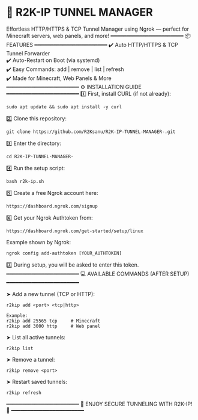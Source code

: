 🚀 R2K-IP TUNNEL MANAGER
==========================

Effortless HTTP/HTTPS & TCP Tunnel Manager using Ngrok — perfect for Minecraft servers, web panels, and more!
━━━━━━━━━━━━━━━━━━━━━━━
📦 FEATURES
━━━━━━━━━━━━━━━━━━━━━━━
✔️ Auto HTTP/HTTPS & TCP Tunnel Forwarder  
✔️ Auto-Restart on Boot (via systemd)  
✔️ Easy Commands: add | remove | list | refresh  
✔️ Made for Minecraft, Web Panels & More  
━━━━━━━━━━━━━━━━━━━━━━━
⚙️ INSTALLATION GUIDE
━━━━━━━━━━━━━━━━━━━━━━━
1️⃣ First, install CURL (if not already):

    sudo apt update && sudo apt install -y curl

2️⃣ Clone this repository:

    git clone https://github.com/R2Ksanu/R2K-IP-TUNNEL-MANAGER-.git

3️⃣ Enter the directory:

    cd R2K-IP-TUNNEL-MANAGER-

4️⃣ Run the setup script:

    bash r2k-ip.sh

5️⃣ Create a free Ngrok account here:

    https://dashboard.ngrok.com/signup

6️⃣ Get your Ngrok Authtoken from:

    https://dashboard.ngrok.com/get-started/setup/linux

   Example shown by Ngrok:

    ngrok config add-authtoken [YOUR_AUTHTOKEN]

7️⃣ During setup, you will be asked to enter this token.
━━━━━━━━━━━━━━━━━━━━━━━
💻 AVAILABLE COMMANDS (AFTER SETUP)
━━━━━━━━━━━━━━━━━━━━━━━

➤ Add a new tunnel (TCP or HTTP):

    r2kip add <port> <tcp|http>

    Example:
    r2kip add 25565 tcp     # Minecraft
    r2kip add 3000 http     # Web panel

➤ List all active tunnels:

    r2kip list

➤ Remove a tunnel:

    r2kip remove <port>


➤ Restart saved tunnels:

    r2kip refresh

━━━━━━━━━━━━━━━━━━━━━━━
🎉 ENJOY SECURE TUNNELING WITH R2K-IP! 🎉
━━━━━━━━━━━━━━━━━━━━━━━

